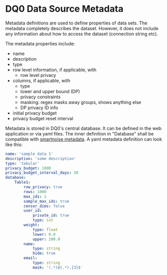 # DQ0 Data Source Metadata

Metadata definitions are used to define properties of data sets. The metadata completely describes the dataset. However, it does not include any information about how to access the dataset (connection string etc).

The metadata properties include:

* name
* description
* type
* row level information, if applicable, with
  * row level privacy
* columns, if applicable, with
  * type
  * lower and upper bound (DP)
  * privacy constraints
  * masking: regex masks away groups, shows anything else
  * DP privacy ID info
* initial privacy budget
* privacy budget reset interval

Metadata is stored in DQ0's central database. It can be defined in the web application or via yaml files. The inner definition in "Database" shall be compatible with [smartnoise metadata](https://github.com/opendifferentialprivacy/smartnoise-sdk/blob/master/sdk/Metadata.md). A yaml metadata definition can look like this:

```yaml
name: 'sample data 1'
description: 'some description'
type: 'tabular'
privacy_budget: 1000
privacy_budget_interval_days: 30
database:
    Table1:
        row_privacy: true
        rows: 1000
        max_ids: 1
        sample_max_ids: true
        censor_dims: false
        user_id:
            private_id: true
            type: int
        weight:
            type: float
            lower: 0.0
            upper: 100.0
        name:
            type: string
            hide: true
        email:
            type: string
            mask: '(.*)@(.*).{3}$'
```